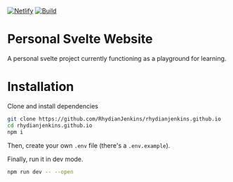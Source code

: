 [![Netlify](https://api.netlify.com/api/v1/badges/31bc4a49-9e02-410c-b7f4-c3897539c892/deploy-status)](https://app.netlify.com/sites/rhydianjenkins/deploys)
[![Build](https://github.com/rhydianjenkins/personal-svelte-website/actions/workflows/node.js.yml/badge.svg)](https://github.com/RhydianJenkins/personal-svelte-website/actions)

# Personal Svelte Website

A personal svelte project currently functioning as a playground for learning.

# Installation

Clone and install dependencies

```bash
git clone https://github.com/RhydianJenkins/rhydianjenkins.github.io
cd rhydianjenkins.github.io
npm i
```
Then, create your own `.env` file (there's a `.env.example`).

Finally, run it in dev mode.

```bash
npm run dev -- --open
```

